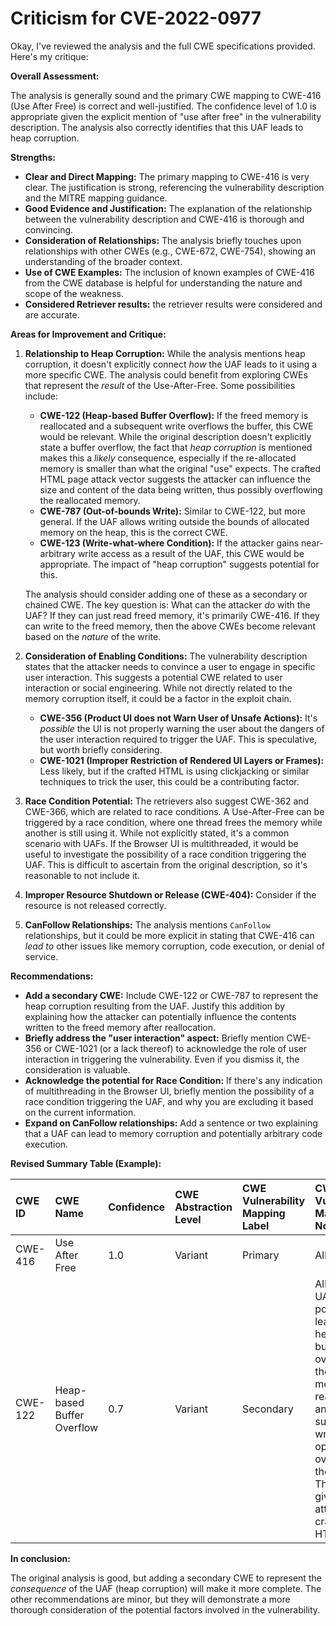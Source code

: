 # Criticism for CVE-2022-0977

Okay, I've reviewed the analysis and the full CWE specifications provided. Here's my critique:

**Overall Assessment:**

The analysis is generally sound and the primary CWE mapping to CWE-416 (Use After Free) is correct and well-justified. The confidence level of 1.0 is appropriate given the explicit mention of "use after free" in the vulnerability description. The analysis also correctly identifies that this UAF leads to heap corruption.

**Strengths:**

*   **Clear and Direct Mapping:** The primary mapping to CWE-416 is very clear. The justification is strong, referencing the vulnerability description and the MITRE mapping guidance.
*   **Good Evidence and Justification:** The explanation of the relationship between the vulnerability description and CWE-416 is thorough and convincing.
*   **Consideration of Relationships:**  The analysis briefly touches upon relationships with other CWEs (e.g., CWE-672, CWE-754), showing an understanding of the broader context.
*   **Use of CWE Examples:** The inclusion of known examples of CWE-416 from the CWE database is helpful for understanding the nature and scope of the weakness.
*  **Considered Retriever results:** the retriever results were considered and are accurate.

**Areas for Improvement and Critique:**

1.  **Relationship to Heap Corruption:** While the analysis mentions heap corruption, it doesn't explicitly connect *how* the UAF leads to it using a more specific CWE. The analysis could benefit from exploring CWEs that represent the *result* of the Use-After-Free. Some possibilities include:

    *   **CWE-122 (Heap-based Buffer Overflow):** If the freed memory is reallocated and a subsequent write overflows the buffer, this CWE would be relevant. While the original description doesn't explicitly state a buffer overflow, the fact that *heap corruption* is mentioned makes this a *likely* consequence, especially if the re-allocated memory is smaller than what the original "use" expects.  The crafted HTML page attack vector suggests the attacker can influence the size and content of the data being written, thus possibly overflowing the reallocated memory.
    *   **CWE-787 (Out-of-bounds Write):** Similar to CWE-122, but more general. If the UAF allows writing outside the bounds of allocated memory on the heap, this is the correct CWE.
    *   **CWE-123 (Write-what-where Condition):** If the attacker gains near-arbitrary write access as a result of the UAF, this CWE would be appropriate. The impact of "heap corruption" suggests potential for this.

    The analysis should consider adding one of these as a secondary or chained CWE.  The key question is: What can the attacker *do* with the UAF? If they can just read freed memory, it's primarily CWE-416. If they can write to the freed memory, then the above CWEs become relevant based on the *nature* of the write.

2.  **Consideration of Enabling Conditions:** The vulnerability description states that the attacker needs to convince a user to engage in specific user interaction. This suggests a potential CWE related to user interaction or social engineering. While not directly related to the memory corruption itself, it could be a factor in the exploit chain.
    *   **CWE-356 (Product UI does not Warn User of Unsafe Actions):** It's *possible* the UI is not properly warning the user about the dangers of the user interaction required to trigger the UAF. This is speculative, but worth briefly considering.
    *   **CWE-1021 (Improper Restriction of Rendered UI Layers or Frames):**  Less likely, but if the crafted HTML is using clickjacking or similar techniques to trick the user, this could be a contributing factor.

3.  **Race Condition Potential:** The retrievers also suggest CWE-362 and CWE-366, which are related to race conditions. A Use-After-Free can be triggered by a race condition, where one thread frees the memory while another is still using it. While not explicitly stated, it's a common scenario with UAFs.  If the Browser UI is multithreaded, it would be useful to investigate the possibility of a race condition triggering the UAF. This is difficult to ascertain from the original description, so it's reasonable to not include it.

4.  **Improper Resource Shutdown or Release (CWE-404):** Consider if the resource is not released correctly.
5.  **CanFollow Relationships:** The analysis mentions `CanFollow` relationships, but it could be more explicit in stating that CWE-416 can *lead to* other issues like memory corruption, code execution, or denial of service.

**Recommendations:**

*   **Add a secondary CWE:** Include CWE-122 or CWE-787 to represent the heap corruption resulting from the UAF.  Justify this addition by explaining how the attacker can potentially influence the contents written to the freed memory after reallocation.
*   **Briefly address the "user interaction" aspect:** Briefly mention CWE-356 or CWE-1021 (or a lack thereof) to acknowledge the role of user interaction in triggering the vulnerability. Even if you dismiss it, the consideration is valuable.
*   **Acknowledge the potential for Race Condition:** If there's any indication of multithreading in the Browser UI, briefly mention the possibility of a race condition triggering the UAF, and why you are excluding it based on the current information.
*   **Expand on CanFollow relationships:** Add a sentence or two explaining that a UAF can lead to memory corruption and potentially arbitrary code execution.

**Revised Summary Table (Example):**

| CWE ID  | CWE Name                                                                | Confidence | CWE Abstraction Level | CWE Vulnerability Mapping Label | CWE-Vulnerability Mapping Notes                                                                                                                                                                                          |
| :------ | :---------------------------------------------------------------------- | :--------- | :-------------------- | :------------------------------ | :----------------------------------------------------------------------------------------------------------------------------------------------------------------------------------------------------------------------- |
| CWE-416 | Use After Free                                                            | 1.0        | Variant               | Primary                       | Allowed                                                                                                                                                                                                                    |
| CWE-122 | Heap-based Buffer Overflow                                             | 0.7        | Variant               | Secondary                      | Allowed. The UAF can potentially lead to a heap-based buffer overflow if the freed memory is reallocated, and a subsequent write operation overflows the buffer. This is likely given the attacker can craft the HTML page. |

**In conclusion:**

The original analysis is good, but adding a secondary CWE to represent the *consequence* of the UAF (heap corruption) will make it more complete. The other recommendations are minor, but they will demonstrate a more thorough consideration of the potential factors involved in the vulnerability.